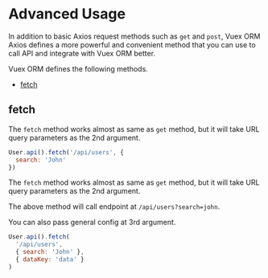 # Advanced Usage

In addition to basic Axios request methods such as `get` and `post`, Vuex ORM Axios defines a more powerful and convenient method that you can use to call API and integrate with Vuex ORM better.

Vuex ORM defines the following methods.

- [fetch](#fetch)

## fetch

The `fetch` method works almost as same as `get` method, but it will take URL query parameters as the 2nd argument.

```js
User.api().fetch('/api/users', {
  search: 'John'
})
```

The `fetch` method works almost as same as `get` method, but it will take URL query parameters as the 2nd argument.

The above method will call endpoint at `/api/users?search=john`.

You can also pass general config at 3rd argument.

```js
User.api().fetch(
  '/api/users',
  { search: 'John' },
  { dataKey: 'data' }
)
```
